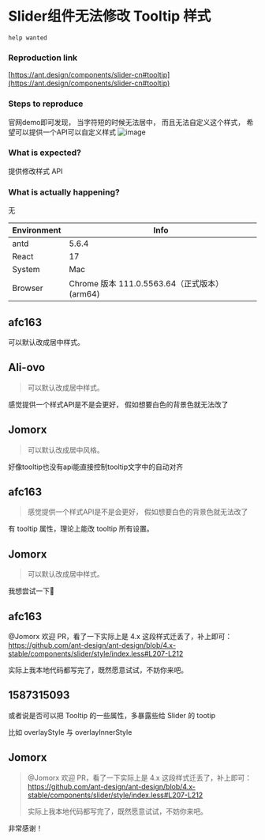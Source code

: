 # Slider组件无法修改 Tooltip 样式

`help wanted`

### Reproduction link

[https://ant.design/components/slider-cn#tooltip](https://ant.design/components/slider-cn#tooltip)

### Steps to reproduce

官网demo即可发现， 当字符短的时候无法居中， 而且无法自定义这个样式， 希望可以提供一个API可以自定义样式
![image](https://github.com/ant-design/ant-design/assets/67216143/d51d4f10-47aa-4e4f-aabd-3739a43960d2)

### What is expected?

提供修改样式 API

### What is actually happening?

无

| Environment | Info                                          |
| ----------- | --------------------------------------------- |
| antd        | 5.6.4                                         |
| React       | 17                                            |
| System      | Mac                                           |
| Browser     | Chrome 版本 111.0.5563.64（正式版本） (arm64) |

<!-- generated by ant-design-issue-helper. DO NOT REMOVE -->

## afc163

可以默认改成居中样式。

## Ali-ovo

> 可以默认改成居中样式。

感觉提供一个样式API是不是会更好， 假如想要白色的背景色就无法改了

## Jomorx

> 可以默认改成居中风格。

好像tooltip也没有api能直接控制tooltip文字中的自动对齐

## afc163

> 感觉提供一个样式API是不是会更好， 假如想要白色的背景色就无法改了

有 tooltip 属性，理论上能改 tooltip 所有设置。

## Jomorx

> 可以默认改成居中样式。

我想尝试一下🥹

## afc163

@Jomorx 欢迎 PR，看了一下实际上是 4.x 这段样式迁丢了，补上即可：https://github.com/ant-design/ant-design/blob/4.x-stable/components/slider/style/index.less#L207-L212

实际上我本地代码都写完了，既然愿意试试，不妨你来吧。

## 1587315093

或者说是否可以把 Tooltip 的一些属性，多暴露些给 Slider 的 tootip

比如 overlayStyle 与 overlayInnerStyle

## Jomorx

> @Jomorx 欢迎 PR，看了一下实际上是 4.x 这段样式迁丢了，补上即可：https://github.com/ant-design/ant-design/blob/4.x-stable/components/slider/style/index.less#L207-L212
>
> 实际上我本地代码都写完了，既然愿意试试，不妨你来吧。

非常感谢！
